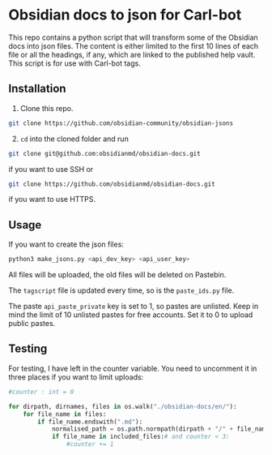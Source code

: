 # Obsidian docs to json for Carl-bot

This repo contains a python script that will transform some of the Obsidian docs into json files. The content is either limited to the first 10 lines of each file or all the headings, if any, which are linked to the published help vault. This script is for use with Carl-bot tags.

## Installation

1. Clone this repo.

```bash
git clone https://github.com/obsidian-community/obsidian-jsons
```

2. `cd` into the cloned folder and run

```bash
git clone git@github.com:obsidianmd/obsidian-docs.git
```

if you want to use SSH or

```bash
git clone https://github.com/obsidianmd/obsidian-docs.git
```

if you want to use HTTPS.

## Usage

If you want to create the json files:

```bash
python3 make_jsons.py <api_dev_key> <api_user_key>
```


All files will be uploaded, the old files will be deleted on Pastebin.

The `tagscript` file is updated every time, so is the `paste_ids.py` file.

The paste `api_paste_private` key is set to 1, so pastes are unlisted. Keep in mind the limit of 10 unlisted pastes for free accounts. Set it to 0 to upload public pastes.


## Testing

For testing, I have left in the counter variable. You need to uncomment it in three places if you want to limit uploads:

```python
#counter : int = 0

for dirpath, dirnames, files in os.walk("./obsidian-docs/en/"):
    for file_name in files:
        if file_name.endswith(".md"):
            normalised_path = os.path.normpath(dirpath + "/" + file_name)
            if file_name in included_files:# and counter < 3:
                #counter += 1
```
